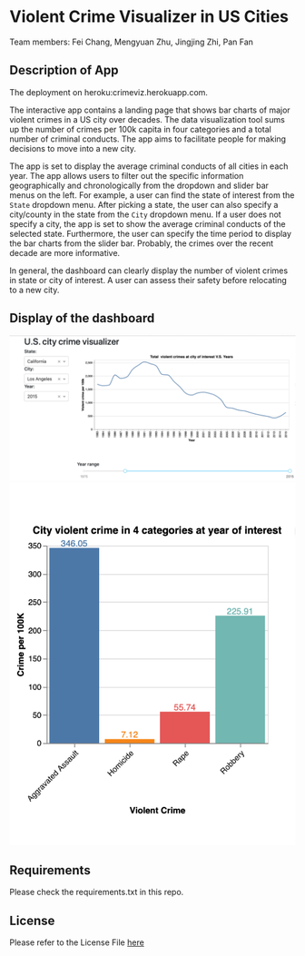 # Violent Crime Visualizer in US Cities

Team members: Fei Chang, Mengyuan Zhu, Jingjing Zhi, Pan Fan

## Description of App

The deployment on heroku:crimeviz.herokuapp.com.

The interactive app contains a landing page that shows bar charts of major violent crimes in a US city over decades. The data visualization tool sums up the number of crimes per 100k capita in four categories and a total number of criminal conducts. The app aims to facilitate people for making decisions to move into a new city. 

The app is set to display the average criminal conducts of all cities in each year. The app allows users to filter out the specific information geographically and chronologically from the dropdown and slider bar menus on the left. For example, a user can find the state of interest from the `State` dropdown menu. After picking a state, the user can also specify a city/county in the state from the `City` dropdown menu. If a user does not specify a city, the app is set to show the average criminal conducts of the selected state. Furthermore, the user can specify the time period to display the bar charts from the slider bar. Probably, the crimes over the recent decade are more informative.

In general, the dashboard can clearly display the number of violent crimes in state or city of interest. A user can assess their safety before relocating to a new city.

## Display of the dashboard

![](dash_1.png)
![](dash_2.png)

## Requirements

Please check the requirements.txt in this repo.

## License

Please refer to the License File [here](https://github.com/UBC-MDS/mds532_viz_group25-R/blob/main/LICENSE)
